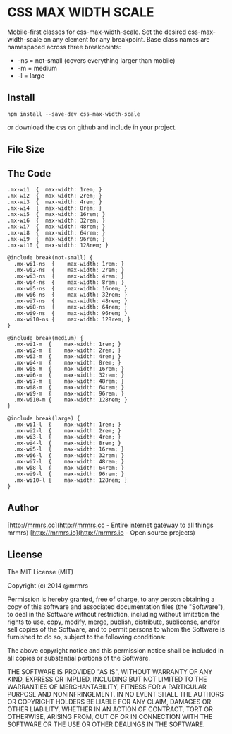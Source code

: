 # CSS MAX WIDTH SCALE

  Mobile-first classes for css-max-width-scale.
  Set the desired css-max-width-scale on any element for any breakpoint.
  Base class names are namespaced across three breakpoints:

*  -ns = not-small (covers everything larger than mobile)
*  -m  = medium
*  -l  = large

## Install
```
npm install --save-dev css-max-width-scale
```
or download the css on github and include in your project.

## File Size


## The Code
```
.mx-wi1  {  max-width: 1rem; }
.mx-wi2  {  max-width: 2rem; }
.mx-wi3  {  max-width: 4rem; }
.mx-wi4  {  max-width: 8rem; }
.mx-wi5  {  max-width: 16rem; }
.mx-wi6  {  max-width: 32rem; }
.mx-wi7  {  max-width: 48rem; }
.mx-wi8  {  max-width: 64rem; }
.mx-wi9  {  max-width: 96rem; }
.mx-wi10 {  max-width: 128rem; }

@include break(not-small) {
  .mx-wi1-ns  {    max-width: 1rem; }
  .mx-wi2-ns  {    max-width: 2rem; }
  .mx-wi3-ns  {    max-width: 4rem; }
  .mx-wi4-ns  {    max-width: 8rem; }
  .mx-wi5-ns  {    max-width: 16rem; }
  .mx-wi6-ns  {    max-width: 32rem; }
  .mx-wi7-ns  {    max-width: 48rem; }
  .mx-wi8-ns  {    max-width: 64rem; }
  .mx-wi9-ns  {    max-width: 96rem; }
  .mx-wi10-ns {    max-width: 128rem; }
}

@include break(medium) {
  .mx-wi1-m  {    max-width: 1rem; }
  .mx-wi2-m  {    max-width: 2rem; }
  .mx-wi3-m  {    max-width: 4rem; }
  .mx-wi4-m  {    max-width: 8rem; }
  .mx-wi5-m  {    max-width: 16rem; }
  .mx-wi6-m  {    max-width: 32rem; }
  .mx-wi7-m  {    max-width: 48rem; }
  .mx-wi8-m  {    max-width: 64rem; }
  .mx-wi9-m  {    max-width: 96rem; }
  .mx-wi10-m {    max-width: 128rem; }
}

@include break(large) {
  .mx-wi1-l  {    max-width: 1rem; }
  .mx-wi2-l  {    max-width: 2rem; }
  .mx-wi3-l  {    max-width: 4rem; }
  .mx-wi4-l  {    max-width: 8rem; }
  .mx-wi5-l  {    max-width: 16rem; }
  .mx-wi6-l  {    max-width: 32rem; }
  .mx-wi7-l  {    max-width: 48rem; }
  .mx-wi8-l  {    max-width: 64rem; }
  .mx-wi9-l  {    max-width: 96rem; }
  .mx-wi10-l {    max-width: 128rem; }
}

```

## Author

[http://mrmrs.cc](http://mrmrs.cc - Entire internet gateway to all things mrmrs)
[http://mrmrs.io](http://mrmrs.io - Open source projects)

## License

The MIT License (MIT)

Copyright (c) 2014 @mrmrs

Permission is hereby granted, free of charge, to any person obtaining a copy
of this software and associated documentation files (the "Software"), to deal
in the Software without restriction, including without limitation the rights
to use, copy, modify, merge, publish, distribute, sublicense, and/or sell
copies of the Software, and to permit persons to whom the Software is
furnished to do so, subject to the following conditions:

The above copyright notice and this permission notice shall be included in
all copies or substantial portions of the Software.

THE SOFTWARE IS PROVIDED "AS IS", WITHOUT WARRANTY OF ANY KIND, EXPRESS OR
IMPLIED, INCLUDING BUT NOT LIMITED TO THE WARRANTIES OF MERCHANTABILITY,
FITNESS FOR A PARTICULAR PURPOSE AND NONINFRINGEMENT. IN NO EVENT SHALL THE
AUTHORS OR COPYRIGHT HOLDERS BE LIABLE FOR ANY CLAIM, DAMAGES OR OTHER
LIABILITY, WHETHER IN AN ACTION OF CONTRACT, TORT OR OTHERWISE, ARISING FROM,
OUT OF OR IN CONNECTION WITH THE SOFTWARE OR THE USE OR OTHER DEALINGS IN
THE SOFTWARE.

